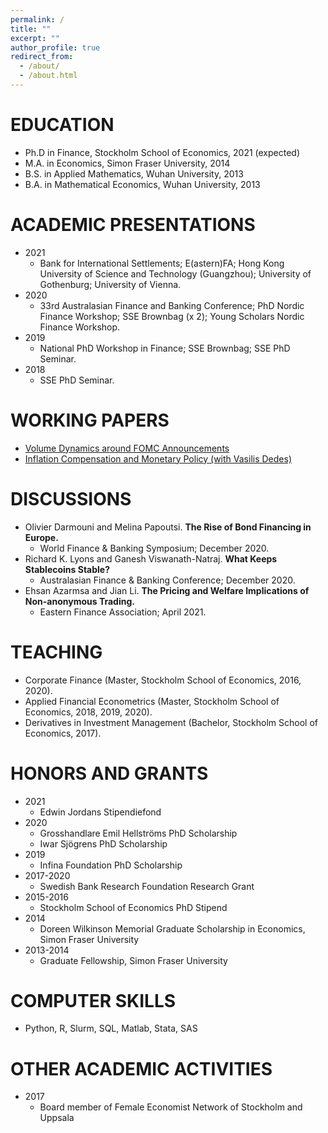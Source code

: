 ```yaml
---
permalink: /
title: ""
excerpt: ""
author_profile: true
redirect_from: 
  - /about/
  - /about.html
---
```


EDUCATION
======
* Ph.D in Finance, Stockholm School of Economics, 2021 (expected)
* M.A. in Economics, Simon Fraser University, 2014
* B.S. in Applied Mathematics, Wuhan University, 2013
* B.A. in Mathematical Economics, Wuhan University, 2013
  
ACADEMIC PRESENTATIONS
======
* 2021 
  - Bank for International Settlements; E(astern)FA; Hong Kong University of Science and Technology (Guangzhou); University of Gothenburg; University of Vienna.
* 2020 
  - 33rd Australasian Finance and Banking Conference; PhD Nordic Finance Workshop; SSE Brownbag (x 2); Young Scholars Nordic Finance Workshop.
* 2019 
  - National PhD Workshop in Finance; SSE Brownbag; SSE PhD Seminar.
* 2018 
  - SSE PhD Seminar.

WORKING PAPERS
======
  * [Volume Dynamics around FOMC Announcements](https://papers.ssrn.com/sol3/papers.cfm?abstract_id=3730543)
  * [Inflation Compensation and Monetary Policy (with Vasilis Dedes)](https://papers.ssrn.com/sol3/papers.cfm?abstract_id=3699348)
 
DISCUSSIONS
======
  * Olivier Darmouni and Melina Papoutsi. **The Rise of Bond Financing in Europe.** 
     - World Finance & Banking Symposium; December 2020.
  * Richard K. Lyons and Ganesh Viswanath-Natraj. **What Keeps Stablecoins Stable?** 
     - Australasian Finance & Banking Conference; December 2020.
  * Ehsan Azarmsa and Jian Li. **The Pricing and Welfare Implications of Non-anonymous Trading.** 
     - Eastern Finance Association; April 2021.
  
TEACHING
======
  * Corporate Finance (Master, Stockholm School of Economics, 2016, 2020).
  * Applied Financial Econometrics (Master, Stockholm School of Economics, 2018, 2019, 2020).
  * Derivatives in Investment Management (Bachelor, Stockholm School of Economics, 2017).

HONORS AND GRANTS
======
  * 2021 
    - Edwin Jordans Stipendiefond
  * 2020 
    - Grosshandlare Emil Hellströms PhD Scholarship
    - Iwar Sjögrens PhD Scholarship
  * 2019 
    - Infina Foundation PhD Scholarship
  * 2017-2020 
    - Swedish Bank Research Foundation Research Grant
  * 2015-2016 
    - Stockholm School of Economics PhD Stipend
  * 2014
    - Doreen Wilkinson Memorial Graduate Scholarship in Economics, Simon Fraser University
  * 2013-2014 
    - Graduate Fellowship, Simon Fraser University

COMPUTER SKILLS
======
  * Python, R, Slurm, SQL, Matlab, Stata, SAS

OTHER ACADEMIC ACTIVITIES
======
  * 2017
    - Board member of Female Economist Network of Stockholm and Uppsala
